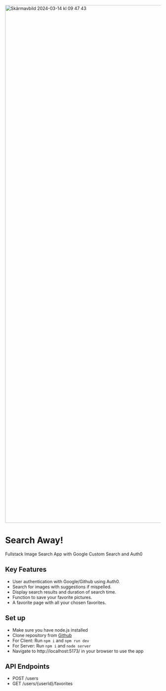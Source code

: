 <img width="1675" alt="Skärmavbild 2024-03-14 kl  09 47 43" src="https://github.com/billiswruce/imagesearchapp/assets/98770226/29e67a50-99be-4c4e-bb7e-28b0c24c548f">

# Search Away! 
Fullstack Image Search App with Google Custom Search and Auth0

## Key Features
* User authentication with Google/Github using Auth0.
* Search for images with suggestions if mispelled.
* Display search results and duration of search time. 
* Function to save your favorite pictures. 
* A favorite page with all your chosen favorites.

## Set up
* Make sure you have node.js installed
* Clone repository from [Github](https://github.com/billiswruce/imagesearchapp/)
* For Client: Run ```npm i``` and ```npm run dev``` 
* For Server: Run ```npm i``` and ```node server```
* Navigate to http://localhost:5173/ in your browser to use the app

## API Endpoints
* POST /users
* GET /users/{userId}/favorites
